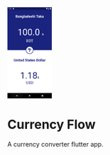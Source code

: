 <img src="Screenshot_1592744716.png" width="100">

# Currency Flow

A currency converter flutter app.
